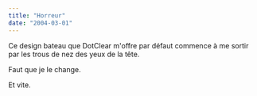 ```yaml
---
title: "Horreur"
date: "2004-03-01"
---
```


Ce design bateau que DotClear m'offre par défaut commence à me sortir par les trous de nez des yeux de la tête.

Faut que je le change.

Et vite.
